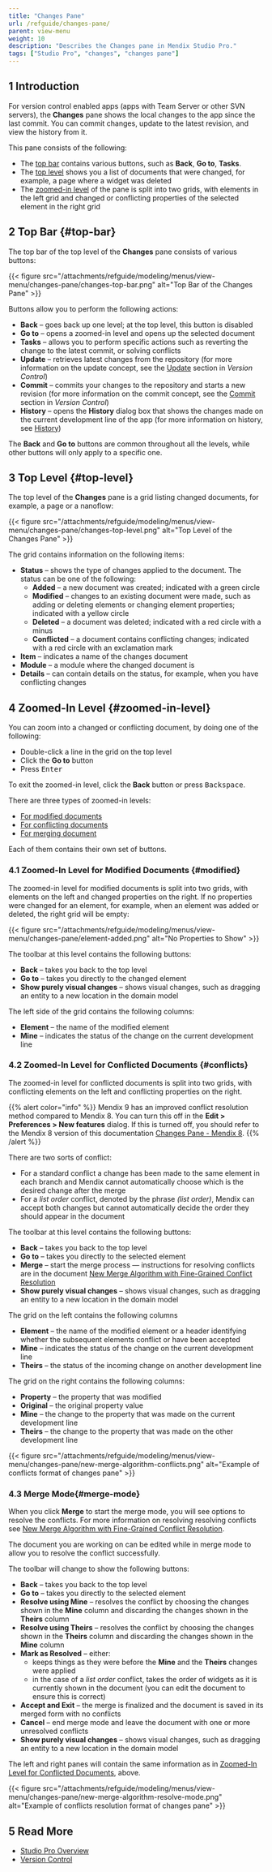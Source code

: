 ```yaml
---
title: "Changes Pane"
url: /refguide/changes-pane/
parent: view-menu
weight: 10
description: "Describes the Changes pane in Mendix Studio Pro."
tags: ["Studio Pro", "changes", "changes pane"]
---
```


## 1 Introduction 

For version control enabled apps (apps with Team Server or other SVN servers), the **Changes** pane shows the local changes to the app since the last commit. You can commit changes, update to the latest revision, and view the history from it. 

This pane consists of the following:

* The [top bar](#top-bar) contains various buttons, such as **Back**, **Go to**, **Tasks**. 
* The [top level](#top-level) shows you a list of documents that were changed, for example, a page where a widget was deleted
* The [zoomed-in level](#zoomed-in-level) of the pane is split into two grids, with elements in the left grid and changed or conflicting properties of the selected element in the right grid

## 2 Top Bar {#top-bar}

The top bar of the top level of the **Changes** pane consists of various buttons:

{{< figure src="/attachments/refguide/modeling/menus/view-menu/changes-pane/changes-top-bar.png" alt="Top Bar of the Changes Pane" >}}

Buttons allow you to perform the following actions:

* **Back** – goes back up one level; at the top level, this button is disabled
* **Go to** – opens a zoomed-in level and opens up the selected document 
* **Tasks** – allows you to perform specific actions such as reverting the change to the latest commit, or solving conflicts
* **Update** – retrieves latest changes from the repository (for more information on the update concept, see the [Update](/refguide/version-control/#update) section in *Version Control*) 
* **Commit** – commits your changes to the repository and starts a new revision (for more information on the commit concept, see the [Commit](/refguide/version-control/#commit) section in *Version Control*)
* **History** – opens the **History** dialog box that shows the changes made on the current development line of the app (for more information on history, see [History](/refguide/history-dialog/))

The **Back** and **Go to** buttons are common throughout all the levels, while other buttons will only apply to a specific one.

## 3 Top Level {#top-level}

The top level of the **Changes** pane is a grid listing changed documents, for example, a page or a nanoflow:

{{< figure src="/attachments/refguide/modeling/menus/view-menu/changes-pane/changes-top-level.png" alt="Top Level of the Changes Pane" >}}

The grid contains information on the following items:

* **Status** – shows the type of changes applied to the document. The status can be one of the following:
  * **Added** – a new document was created; indicated with a green circle
  * **Modified** – changes to an existing document were made, such as adding or deleting elements or changing element properties; indicated with a yellow circle
  * **Deleted** – a document was deleted; indicated with a red circle with a minus
  * **Conflicted** – a document contains conflicting changes; indicated with a red circle with an exclamation mark
* **Item** – indicates a name of the changes document
* **Module** – a module where the changed document is
* **Details** – can contain details on the status, for example, when you have conflicting changes 

## 4 Zoomed-In Level {#zoomed-in-level}

You can zoom into a changed or conflicting document, by doing one of the following:

* Double-click a line in the grid on the top level 
* Click the **Go to** button
* Press <kbd>Enter</kbd>

To exit the zoomed-in level, click the **Back** button or press <kbd>Backspace</kbd>.

There are three types of zoomed-in levels:

* [For modified documents](#modified)
* [For conflicting documents](#conflicts)
* [For merging document](#merge-mode)

Each of them contains their own set of buttons.

### 4.1 Zoomed-In Level for Modified Documents {#modified}

The zoomed-in level for modified documents is split into two grids, with elements on the left and changed properties on the right. If no properties were changed for an element, for example, when an element was added or deleted, the right grid will be empty:

{{< figure src="/attachments/refguide/modeling/menus/view-menu/changes-pane/element-added.png" alt="No Properties to Show" >}}

The toolbar at this level contains the following buttons:

* **Back** – takes you back to the top level
* **Go to** – takes you directly to the changed element 
* **Show purely visual changes** – shows visual changes, such as dragging an entity to a new location in the domain model

The left side of the grid contains the following columns:

* **Element** – the name of the modified element
* **Mine** – indicates the status of the change on the current development line

### 4.2 Zoomed-In Level for Conflicted Documents {#conflicts}

The zoomed-in level for conflicted documents is split into two grids, with conflicting elements on the left and conflicting properties on the right.

{{% alert color="info" %}}
Mendix 9 has an improved conflict resolution method compared to Mendix 8. You can turn this off in the **Edit > Preferences > New features** dialog. If this is turned off, you should refer to the Mendix 8 version of this documentation [Changes Pane - Mendix 8](/refguide8/changes-pane/#conflicts).
{{% /alert %}}

There are two sorts of conflict:

* For a standard conflict a change has been made to the same element in each branch and Mendix cannot automatically choose which is the desired change after the merge
* For a *list order* conflict, denoted by the phrase *(list order)*, Mendix can accept both changes but cannot automatically decide the order they should appear in the document

The toolbar at this level contains the following buttons:

* **Back** – takes you back to the top level
* **Go to** – takes you directly to the selected element
* **Merge** – start the merge process — instructions for resolving conflicts are in the document [New Merge Algorithm with Fine-Grained Conflict Resolution](/refguide/new-merge-algorithm/) 
* **Show purely visual changes** – shows visual changes, such as dragging an entity to a new location in the domain model

The grid on the left contains the following columns

* **Element** – the name of the modified element or a header identifying whether the subsequent elements conflict or have been accepted
* **Mine** – indicates the status of the change on the current development line
* **Theirs** – the status of the incoming change on another development line

The grid on the right contains the following columns:

* **Property** – the property that was modified
* **Original** – the original property value
* **Mine** – the change to the property that was made on the current development line
* **Theirs** – the change to the property that was made on the other development line

{{< figure src="/attachments/refguide/modeling/menus/view-menu/changes-pane/new-merge-algorithm-conflicts.png" alt="Example of conflicts format of changes pane" >}}

### 4.3 Merge Mode{#merge-mode}

When you click **Merge** to start the merge mode, you will see options to resolve the conflicts. For more information on resolving resolving conflicts see [New Merge Algorithm with Fine-Grained Conflict Resolution](/refguide/new-merge-algorithm/).

The document you are working on can be edited while in merge mode to allow you to resolve the conflict successfully.

The toolbar will change to show the following buttons:

* **Back** – takes you back to the top level
* **Go to** – takes you directly to the selected element
* **Resolve using Mine** – resolves the conflict by choosing the changes shown in the **Mine** column and discarding the changes shown in the **Theirs** column
* **Resolve using Theirs** – resolves the conflict by choosing the changes shown in the **Theirs** column and discarding the changes shown in the **Mine** column
* **Mark as Resolved** – either:
    * keeps things as they were before the **Mine** and the **Theirs** changes were applied
    * in the case of a *list order* conflict, takes the order of widgets as it is currently shown in the document (you can edit the document to ensure this is correct)
* **Accept and Exit** – the merge is finalized and the document is saved in its merged form with no conflicts
* **Cancel** – end merge mode and leave the document with one or more unresolved conflicts
* **Show purely visual changes** – shows visual changes, such as dragging an entity to a new location in the domain model

The left and right panes will contain the same information as in [Zoomed-In Level for Conflicted Documents](#conflicts), above.

{{< figure src="/attachments/refguide/modeling/menus/view-menu/changes-pane/new-merge-algorithm-resolve-mode.png" alt="Example of conflicts resolution format of changes pane" >}}

##  5 Read More

* [Studio Pro Overview](/refguide/studio-pro-overview/)
* [Version Control](/refguide/version-control/) 
